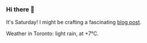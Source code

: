 ### Hi there :wave:

It's Saturday! I might be crafting a fascinating [blog post](https://benjaminwuethrich.dev).

Weather in Toronto: light rain, at +7°C.
